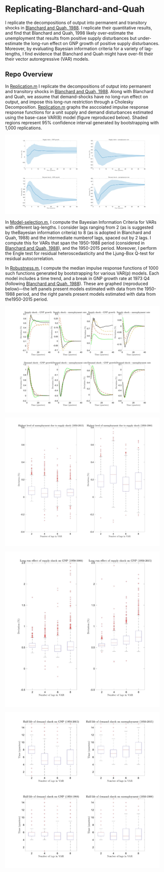 # Replicating-Blanchard-and-Quah

I replicate the decompositions of output into permanent and transitory shocks in [Blanchard and Quah, 1988](https://uh.edu/~bsorense/BlanchardQuah1989.pdf). I replicate their quantitative results, and find that Blanchard and Quah, 1998 likely over-estimate the unemployment that results from positive supply disturbances but under-estimate the long-run effect on GNP growth of positive supply disturbances. Moreover, by evaluating Bayesian information criteria for a variety of lag-lengths, I find  evidence that Blanchard and Quah might have over-fit their their vector autoregressive (VAR) models.

## Repo Overview

In [Replication.m](https://github.com/Besiroglu/Replicating-Blanchard-and-Quah/blob/main/Replication.m) I replicate the decompositions of output into permanent and transitory shocks in [Blanchard and Quah, 1988](https://uh.edu/~bsorense/BlanchardQuah1989.pdf). Along with Blanchard and Quah, we assume that demand-shocks have no long-run effect on output, and impose this long-run restriction through a Cholesky Decomposition. [Replication.m](https://github.com/Besiroglu/Replicating-Blanchard-and-Quah/blob/main/Replication.m) graphs the asccoiated impulse response response functions for a unit supply and demand disturbances estimated using the base-case  VAR(8)  model (figure reproduced below). Shaded  regions  represent  95%  confidence  interval  generated  by  bootstrapping  with 1,000 replications.

![](https://github.com/Besiroglu/Replicating-Blanchard-and-Quah/blob/main/Images/1.jpg)

In [Model-selection.m](https://github.com/Besiroglu/Replicating-Blanchard-and-Quah/blob/main/Model-selection.m), I compute the Bayesian Information Criteria for VARs with different lag-lengths. I consider lags ranging from 2 (as is suggested by theBayesian information criteria) to 8 (as is adopted in Blanchard and Quah, 1988) and the intermediate numberof lags, spaced out by 2 lags. I compute this for VARs that span the 1950-1988 period (considered in [Blanchard and Quah, 1988](https://uh.edu/~bsorense/BlanchardQuah1989.pdf)), and the 1950-2015 period. Moreover, I perform the Engle test for residual heteroscedasticity and the Ljung-Box Q-test for residual autocorrelation.

In [Robustness.m](https://github.com/Besiroglu/Replicating-Blanchard-and-Quah/blob/main/Robustness.m), I compute the median impulse response functions of 1000 such functions generated by bootstrapping for various VAR(p) models. Each model includes a time trend, and a break in GNP growth rate at 1973 Q4 (following [Blanchard and Quah, 1988](https://uh.edu/~bsorense/BlanchardQuah1989.pdf)). These are graphed (reproduced below)—the left panels present models estimated with data from the 1950-1988 period, and the right panels present models estimated with data from the1950-2015 period.

![](https://github.com/Besiroglu/Replicating-Blanchard-and-Quah/blob/main/Images/2.jpg)



![](https://github.com/Besiroglu/Replicating-Blanchard-and-Quah/blob/main/Images/3.jpg)


![](https://github.com/Besiroglu/Replicating-Blanchard-and-Quah/blob/main/Images/4.jpg)


![](https://github.com/Besiroglu/Replicating-Blanchard-and-Quah/blob/main/Images/5.jpg)
